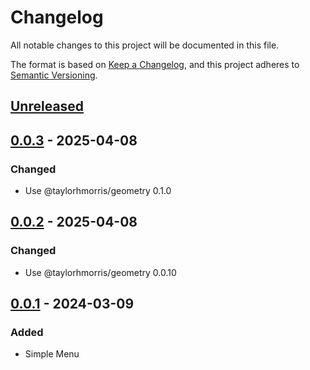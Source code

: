 # Changelog

All notable changes to this project will be documented in this file.

The format is based on [Keep a Changelog](https://keepachangelog.com/en/1.0.0/),
and this project adheres to [Semantic Versioning](https://semver.org/spec/v2.0.0.html).

## [Unreleased]

## [0.0.3] - 2025-04-08

### Changed

- Use @taylorhmorris/geometry 0.1.0

## [0.0.2] - 2025-04-08

### Changed

- Use @taylorhmorris/geometry 0.0.10

## [0.0.1] - 2024-03-09

### Added

- Simple Menu

[unreleased]: https://github.com/taylorhmorris/canvas-menu-js/compare/v0.0.3...HEAD
[0.0.3]: https://github.com/taylorhmorris/canvas-menu-js/compare/v0.0.2...v0.0.3
[0.0.2]: https://github.com/taylorhmorris/canvas-menu-js/compare/v0.0.1...v0.0.2
[0.0.1]: https://github.com/taylorhmorris/canvas-menu-js/releases/tag/v0.0.1
